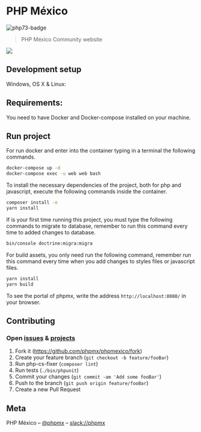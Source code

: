 # PHP México
![php73-badge]
> PHP México Community website

![](resources/docs/img/phpmexico.mx.png)

## Development setup

Windows, OS X & Linux:


## Requirements:

You need to have Docker and Docker-compose installed on your machine.

## Run project

For run docker and enter into the container typing in a terminal the following commands.

```sh
docker-compose up -d
docker-compose exec -u web web bash
```

To install the necessary dependencies of the project, both for php
and javascript, execute the following commands inside the container.

```bash
composer install -o
yarn install
```

If is your first time running this project, you must type the
following commands to migrate to database, remember to run this
command every time to added changes to database.

```bash
bin/console doctrine:migra:migra
```

For build assets, you only need run the following command, remember
run this command every time when you add changes to styles files or
javascript files.

```sh
yarn install
yarn build
```

To see the portal of phpmx, write the address `http://localhost:8080/` 
in your browser.
 
## Contributing

### Open [issues](https://github.com/phpmx/phpmexico/issues) & [projects](https://github.com/phpmx/phpmexico/projects/)

1. Fork it (<https://github.com/phpmx/phpmexico/fork>)
2. Create your feature branch (`git checkout -b feature/fooBar`)
3. Run php-cs-fixer (`composer lint`)
4. Run tests (`./bin/phpunit`)
4. Commit your changes (`git commit -am 'Add some fooBar'`)
5. Push to the branch (`git push origin feature/fooBar`)
6. Create a new Pull Request

## Meta

PHP México – [@phpmx](https://twitter.com/phpmx) – [slack://phpmx](https://phpmx.slack.com)

<!-- Markdown link & img dfn's -->
[php73-badge]: https://img.shields.io/badge/PHP_Version-7.3-darkgreen.svg
